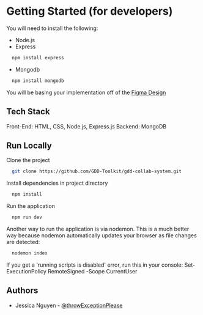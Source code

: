 # Getting Started (for developers)

You will need to install the following:
- Node.js
- Express
```bash
  npm install express
```
- Mongodb
```bash
  npm install mongodb
```

You will be basing your implementation off of the [Figma Design](https://www.figma.com/design/PnYCwfJO5FORCUykBZnejD/GDD-Content-Workflow-System?node-id=0-1&node-type=canvas&t=4xmmBjw7N0uJM9kW-0)
## Tech Stack
Front-End: HTML, CSS, Node.js, Express.js
Backend: MongoDB

## Run Locally

Clone the project

```bash
  git clone https://github.com/GDD-Toolkit/gdd-collab-system.git
```

Install dependencies in project directory

```bash
  npm install
```

Run the application

```bash
  npm run dev
```

Another way to run the application is via nodemon. This is a much better way because nodemon automatically updates your browser as file changes are detected:
```bash
  nodemon index
```
If you get a 'running scripts is disabled' error, run this in your console: Set-ExecutionPolicy RemoteSigned -Scope CurrentUser


## Authors

- Jessica Nguyen - [@throwExceptionPlease](https://www.github.com/throwExceptionPlease)

